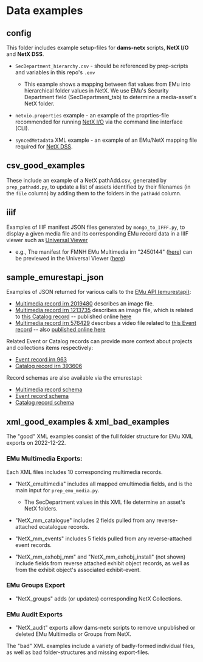 # Data examples


## config
This folder includes example setup-files for **dams-netx** scripts, **NetX I/O** and **NetX DSS**.
- `SecDepartment_hierarchy.csv` - should be referenced by prep-scripts and variables in this repo's `.env` 
  - This example shows a mapping between flat values from EMu into hierarchical folder values in NetX.  We use EMu's Security Department field (SecDepartment_tab) to determine a media-asset's NetX folder.

- `netxio.properties` example - an example of the proprties-file recommended for running [NetX I/O](https://support.netx.net/hc/en-us/articles/4409798060823) via the command line interface (CLI).
- `syncedMetadata` XML example - an example of an EMu/NetX mapping file required for [NetX DSS](https://support.netx.net/hc/en-us/articles/4409800580503-Data-Source-Sync).

## csv_good_examples
These include an example of a NetX pathAdd.csv, generated by `prep_pathadd.py`, to update a list of assets identified by their filenames (in the `file` column) by adding them to the folders in the `pathAdd` column.

## iiif
Examples of IIIF manifest JSON files generated by `mongo_to_IFFF.py`, to display a given media file and its corresponding EMu record data in a IIIF viewer such as [Universal Viewer](https://universalviewer.io)
- e.g., The manifest for FMNH EMu Multimedia irn "2450144" ([here](http://fm-digital-assets.fieldmuseum.org/2450/144/sue_3d_v4_color.glb)) can be previewed in the Universal Viewer ([here](https://uv-v4.netlify.app/#?manifest=https://fm-digital-assets.fieldmuseum.org/2609/561/2450144_sue_iiif_manifest.json&c=&m=&cv=&xywh=))

## sample_emurestapi_json
Examples of JSON returned for various calls to the [EMu API (emurestapi)](https://help.emu.axiell.com/emurestapi/latest/):
- [Multimedia record irn 2019480](sample_emurestapi_json/fmnh_2024_mm_2019480.json) describes an image file.
- [Multimedia record irn 1213735](sample_emurestapi_json/fmnh_2024_mm_1213735.json) describes an image file, which is related to [this Catalog record](sample_emurestapi_json/fmnh_2024_cat_393606.json) -- published online [here](https://db.fieldmuseum.org/ccf058cb-8ff6-4756-8180-de5335929f44)
- [Multimedia record irn 576429](sample_emurestapi_json/fmnh_2024_mm_576429_vid.json) describes a video file related to [this Event record](sample_emurestapi_json/fmnh_2024_event_963.json) -- also [published online here](https://pj.fieldmuseum.org/event/e92227f9-29a7-4b69-9f8a-ac9d72b9fae8)

Related Event or Catalog records can provide more context about projects and collections items respectively:
- [Event record irn 963](sample_emurestapi_json/fmnh_2024_event_963.json)
- [Catalog record irn 393606](sample_emurestapi_json/fmnh_2024_cat_393606.json)

Record schemas are also available via the emurestapi:
- [Multimedia record schema](sample_emurestapi_json/fmnh_schema_2024_emultimedia.json)
- [Event record schema](sample_emurestapi_json/fmnh_schema_2024_eevents.json)
- [Catalog record schema](sample_emurestapi_json/fmnh_schema_2024_ecatalogue.json)

## xml_good_examples & xml_bad_examples
The "good" XML examples consist of the full folder structure for EMu XML exports on 2022-12-22.

### EMu Multimedia Exports:
Each XML files includes 10 corresponding multimedia records.

- "NetX_emultimedia" includes all mapped emultimedia fields, and is the main input for `prep_emu_media.py`.
  - The SecDepartment values in this XML file determine an asset's NetX folders.

- "NetX_mm_catalogue" includes 2 fields pulled from any reverse-attached ecatalogue records.

- "NetX_mm_events" includes 5 fields pulled from any reverse-attached event records.

- "NetX_mm_exhobj_mm" and "NetX_mm_exhobj_install" (not shown) include fields from reverse attached exhibit object records, as well as from the exhibit object's associated exhibit-event.

### EMu Groups Export
- "NetX_groups" adds (or updates) corresponding NetX Collections.

### EMu Audit Exports 
- "NetX_audit" exports allow dams-netx scripts to remove unpublished or deleted EMu Multimedia or Groups from NetX.


The "bad" XML examples include a variety of badly-formed individual files, as well as bad folder-structures and missing export-files.
